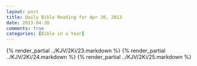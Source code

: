 ```yaml
---
layout: post
title: Daily Bible Reading for Apr 30, 2013
date: 2013-04-30
comments: true
categories: [Bible in a Year]
---
```

{% render_partial ../KJV/2Ki/23.markdown %}
{% render_partial ../KJV/2Ki/24.markdown %}
{% render_partial ../KJV/2Ki/25.markdown %}
